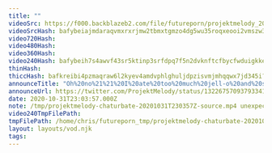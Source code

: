 ```yaml
---
title: ""
videoSrc: https://f000.backblazeb2.com/file/futureporn/projektmelody_2020-10-31_22-52-13.mkv
videoSrcHash: bafybeiajmdaraqvmxrxrjmw2tbmxtgmzo4dg5wu35roqxeooi2vmszw36y?filename=projektmelody-chaturbate-20201031T230357Z-source.mp4
video720Hash: 
video480Hash: 
video360Hash: 
video240Hash: bafybeih7s4awvf43sr5ktinp3srfdpq7f5n2dvknftcfbycfwduigkkeda?filename=projektmelody-chaturbate-20201031T230357Z-240p.mp4
thinHash: 
thiccHash: bafkreibi4pzmaqraw6l2kyev4amdvphlghuljdpzisvmjmhqqwx7jd345i?filename=20201031T230357Z-thicc.jpg
announceTitle: "Oh%20no%21%21%20I%20ate%20too%20much%20jell-o%20and%20something%20spooky%20happened%21%21%21%20%28why%20am%20I%20so%20sticky%3F%21%21%21%29"
announceUrl: https://twitter.com/ProjektMelody/status/1322675709379334146
date: 2020-10-31T23:03:57.000Z
note: /tmp/projektmelody-chaturbate-20201031T230357Z-source.mp4 unexpected EOL
video240TmpFilePath: 
tmpFilePath: /home/chris/futureporn_tmp/projektmelody-chaturbate-20201031T230357Z-source.mp4
layout: layouts/vod.njk
tags:
---
```

